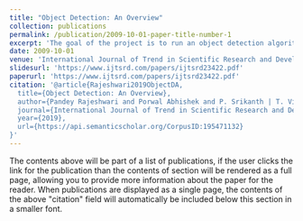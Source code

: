 ```yaml
---
title: "Object Detection: An Overview"
collection: publications
permalink: /publication/2009-10-01-paper-title-number-1
excerpt: 'The goal of the project is to run an object detection algorithm on every frame of a video, thus allowing the algorithm to detect all the objects in it, including but not limited to: people, vehicles, animals etc'
date: 2009-10-01
venue: 'International Journal of Trend in Scientific Research and Development'
slidesurl: 'https://www.ijtsrd.com/papers/ijtsrd23422.pdf'
paperurl: 'https://www.ijtsrd.com/papers/ijtsrd23422.pdf'
citation: '@article{Rajeshwari2019ObjectDA,
  title={Object Detection: An Overview},
  author={Pandey Rajeshwari and Porwal Abhishek and P. Srikanth | T. Vinod},
  journal={International Journal of Trend in Scientific Research and Development},
  year={2019},
  url={https://api.semanticscholar.org/CorpusID:195471132}
}'
---
```


The contents above will be part of a list of publications, if the user clicks the link for the publication than the contents of section will be rendered as a full page, allowing you to provide more information about the paper for the reader. When publications are displayed as a single page, the contents of the above "citation" field will automatically be included below this section in a smaller font.
